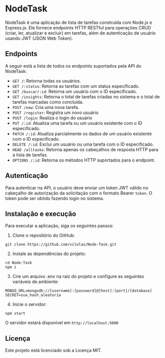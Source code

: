 # NodeTask
NodeTask é uma aplicação de lista de tarefas construída com Node.js e Express.js. Ele fornece endpoints HTTP RESTful para operações CRUD (criar, ler, atualizar e excluir) em tarefas, além de autenticação de usuário usando JWT (JSON Web Token).

## Endpoints
A seguir está a lista de todos os endpoints suportados pela API do NodeTask:

* ``GET /``: Retorna todas os usuários.
* ``GET /:status``: Retorna as tarefas com um status especificado.
* ``GET /buscar/:id``: Retorna um usuário com o ID especificado.
* ``GET /insights``: Retorna o total de tarefas criadas no sistema e o total de tarefas marcadas como concluída.
* ``POST /new``: Cria uma nova tarefa.
* ``POST /register``: Registra um novo usuário
* ``POST /login``: Realiza o login do usuário
* ``PUT /:id``: Atualiza uma tarefa ou um usuário existente com o ID especificado.
* ``PATCH /:id``: Atualiza parcialmente os dados de um usuário existente com o ID especificado.
* ``DELETE /:id``: Exclui um usuário ou uma tarefa com o ID especificado.
* ``HEAD /alltasks``: Retorna apenas os cabeçalhos de resposta HTTP para a lista de tarefas.
* ``OPTIONS /:id``: Retorna os métodos HTTP suportados para o endpoint.

## Autenticação
Para autenticar na API, o usuário deve enviar um token JWT válido no cabeçalho de autorização da solicitação com o formato Bearer `token`. O token pode ser obtido fazendo login no sistema.

## Instalação e execução
Para executar a aplicação, siga os seguintes passos:

1. Clone o repositório do GitHub:

```
git clone https://github.com/vilelas/Node-Task.git
```

2. Instale as dependências do projeto:

```
cd Node-Task
npm i
```

3. Crie um arquivo .env na raiz do projeto e configure as seguintes variáveis de ambiente:

```
MONGO_URL=mongodb://[username]:[password]@[host]:[port]/[database]
SECRET=sua_hash_aleatoria
```

4. Inicie o servidor:

```
npm start
```

O servidor estará disponível em `http://localhost:5000`

## Licença
Este projeto está licenciado sob a Licença MIT.
